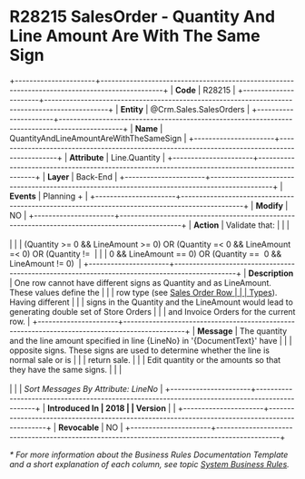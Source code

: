 ﻿---
erp.type: business-rule
erp.entity: Crm.Sales.SalesOrders
---

# R28215 SalesOrder - Quantity And Line Amount Are With The Same Sign
+----------------------+-----------------------------------------------------------------------------------------------+
| **Code**             | R28215                                                                                        |
+----------------------+-----------------------------------------------------------------------------------------------+
| **Entity**           | @Crm.Sales.SalesOrders                                                                        |
+----------------------+-----------------------------------------------------------------------------------------------+
| **Name**             | QuantityAndLineAmountAreWithTheSameSign                                                       |
+----------------------+-----------------------------------------------------------------------------------------------+
| **Attribute**        | Line.Quantity                                                                                 |
+----------------------+-----------------------------------------------------------------------------------------------+
| **Layer**            | Back-End                                                                                      |
+----------------------+-----------------------------------------------------------------------------------------------+
| **Events**           | Planning +                                                                                    |
+----------------------+-----------------------------------------------------------------------------------------------+
| **Modify**           | NO                                                                                            |
+----------------------+-----------------------------------------------------------------------------------------------+
| **Action**           | Validate that:                                                                                |
|                      | <br/><br/>                                                                                    |
|                      | (Quantity \>= 0 && LineAmount \>= 0) OR (Quantity =\< 0 && LineAmount =\< 0) OR (Quantity !=  |
|                      | 0 && LineAmount == 0) OR (Quantity ==  0 && LineAmount != 0)                                  |
+----------------------+-----------------------------------------------------------------------------------------------+
| **Description**      | One row cannot have different signs as Quantity and as LineAmount. These values define the    |
|                      | row type (see [Sales Order Row                                                                |
|                      | Types](https://confluence.erp.net/display/techdoc/Sales+Order+Row+Types)). Having different   |
|                      | signs in the Quantity and the LineAmount would lead to generating double set of Store Orders  |
|                      | and Invoice Orders for the current row.                                                       |
+----------------------+-----------------------------------------------------------------------------------------------+
| **Message**          | The quantity and the line amount specified in line {LineNo} in \'{DocumentText}\' have        |
|                      | opposite signs. These signs are used to determine whether the line is normal sale or is       |
|                      | return sale.                                                                                  |
|                      | Edit quantity or the amounts so that they have the same signs.                                |
|                      | <br/><br/>                                                                                    |
|                      | *Sort Messages By Attribute: LineNo*                                                          |
+----------------------+-----------------------------------------------------------------------------------------------+
| **Introduced In      | 2018                                                                                          |
| Version**            |                                                                                               |
+----------------------+-----------------------------------------------------------------------------------------------+
| **Revocable**        | NO                                                                                            |
+----------------------+-----------------------------------------------------------------------------------------------+

*\* For more information about the Business Rules Documentation Template and a short explanation of each column, see
topic [System Business Rules](../templates/template-description-system-business-rules.md).*
